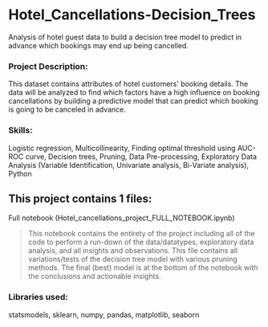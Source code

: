 # Hotel_Cancellations-Decision_Trees
Analysis of hotel guest data to build a decision tree model to predict in advance which bookings may end up being cancelled. 

### Project Description:

This dataset contains attributes of hotel customers' booking details. The data will be analyzed to find which factors have a high influence on booking cancellations by building a predictive model that can predict which booking is going to be canceled in advance. 

### Skills:

Logistic regression, Multicollinearity, Finding optimal threshold using AUC-ROC curve, Decision trees, Pruning, Data Pre-processing, Exploratory Data Analysis (Variable Identification, Univariate analysis, Bi-Variate analysis), Python

## This project contains 1 files:

Full notebook (Hotel_cancellations_project_FULL_NOTEBOOK.ipynb)

> This notebook contains the entirety of the project including all of the code to perform a run-down of the data/datatypes, exploratory data analysis, and all insights and observations. This file contains all variations/tests of the decision tree model with various pruning methods. The final (best) model is at the bottom of the notebook with the conclusions and actionable insights. 

### Libraries used:

statsmodels, sklearn, numpy, pandas, matplotlib, seaborn
